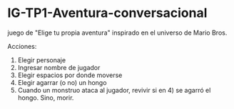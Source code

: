 # IG-TP1-Aventura-conversacional

juego de "Elige tu propia aventura" inspirado en el universo de Mario Bros.

Acciones: 

1) Elegir personaje
2) Ingresar nombre de jugador
3) Elegir espacios por donde moverse
4) Elegir agarrar (o no) un hongo
5) Cuando un monstruo ataca al jugador, revivir si en 4) se agarró el hongo. Sino, morir.
